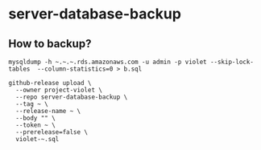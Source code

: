 # server-database-backup

## How to backup?

```
mysqldump -h ~.~.~.rds.amazonaws.com -u admin -p violet --skip-lock-tables  --column-statistics=0 > b.sql

github-release upload \
  --owner project-violet \
  --repo server-database-backup \
  --tag ~ \
  --release-name ~ \
  --body "" \
  --token ~ \
  --prerelease=false \
  violet-~.sql
```
